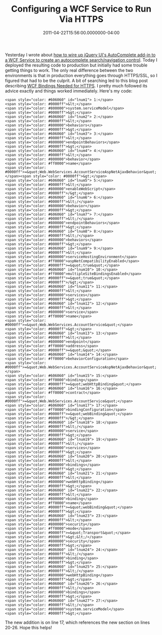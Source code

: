 ﻿---
title: Configuring a WCF Service to Run Via HTTPS
date: "2011-04-22T15:56:00.0000000-04:00"
description: Yesterday I wrote about how to wire up jQuery UI's AutoComplete add-in to a WCF Service to create an autocomplete search/navigation control.
featuredImage: /img/blank-color-colorful-209678-760x360.jpg
---

Yesterday I wrote about [how to wire up jQuery UI's AutoComplete add-in to a WCF Service to create an autocomplete search/navigation control](/creating-an-autocomplete-redirect-navigation-control-using-jquery-ui). Today I deployed the resulting code to production but initially had some trouble getting things to work. The only real difference between the two environments is that in production everything goes through HTTPS/SSL, so I figured that had to be the culprit. A bit of searching led to this blog post describing [WCF Bindings Needed for HTTPS](http://weblogs.asp.net/srkirkland/archive/2008/02/20/wcf-bindings-needed-for-https.aspx). I pretty much followed its advice exactly and things worked immediately. Here's my code:

```
<span style="color: #606060" id="lnum1"> 1:</span>
<span style="color: #0000ff">&lt;</span>
<span style="color: #800000">system.serviceModel</span>
<span style="color: #0000ff">&gt;</span>
<span style="color: #606060" id="lnum2"> 2:</span>
<span style="color: #0000ff">&lt;</span>
<span style="color: #800000">behaviors</span>
<span style="color: #0000ff">&gt;</span>
<span style="color: #606060" id="lnum3"> 3:</span>
<span style="color: #0000ff">&lt;</span>
<span style="color: #800000">endpointBehaviors</span>
<span style="color: #0000ff">&gt;</span>
<span style="color: #606060" id="lnum4"> 4:</span>
<span style="color: #0000ff">&lt;</span>
<span style="color: #800000">behavior</span>
<span style="color: #ff0000">name</span>
<span style="color: #0000ff">=&quot;Web.WebServices.AccountServiceAspNetAjaxBehavior&quot;</span><span style="color: #0000ff">&gt;</span>
<span style="color: #606060" id="lnum5"> 5:</span>
<span style="color: #0000ff">&lt;</span>
<span style="color: #800000">enableWebScript</span>
<span style="color: #0000ff">/&gt;</span>
<span style="color: #606060" id="lnum6"> 6:</span>
<span style="color: #0000ff">&lt;/</span>
<span style="color: #800000">behavior</span>
<span style="color: #0000ff">&gt;</span>
<span style="color: #606060" id="lnum7"> 7:</span>
<span style="color: #0000ff">&lt;/</span>
<span style="color: #800000">endpointBehaviors</span>
<span style="color: #0000ff">&gt;</span>
<span style="color: #606060" id="lnum8"> 8:</span>
<span style="color: #0000ff">&lt;/</span>
<span style="color: #800000">behaviors</span>
<span style="color: #0000ff">&gt;</span>
<span style="color: #606060" id="lnum9"> 9:</span>
<span style="color: #0000ff">&lt;</span>
<span style="color: #800000">serviceHostingEnvironment</span>
<span style="color: #ff0000">aspNetCompatibilityEnabled</span>
<span style="color: #0000ff">=&quot;true&quot;</span>
<span style="color: #606060" id="lnum10"> 10:</span>
<span style="color: #ff0000">multipleSiteBindingsEnabled</span>
<span style="color: #0000ff">=&quot;true&quot;</span>
<span style="color: #0000ff">/&gt;</span>
<span style="color: #606060" id="lnum11"> 11:</span>
<span style="color: #0000ff">&lt;</span>
<span style="color: #800000">services</span>
<span style="color: #0000ff">&gt;</span>
<span style="color: #606060" id="lnum12"> 12:</span>
<span style="color: #0000ff">&lt;</span>
<span style="color: #800000">service</span>
<span style="color: #ff0000">name</span>
<span style="color: #0000ff">=&quot;Web.WebServices.AccountService&quot;</span>
<span style="color: #0000ff">&gt;</span>
<span style="color: #606060" id="lnum13"> 13:</span>
<span style="color: #0000ff">&lt;</span>
<span style="color: #800000">endpoint</span>
<span style="color: #ff0000">address</span>
<span style="color: #0000ff">=&quot;&quot;</span>
<span style="color: #606060" id="lnum14"> 14:</span>
<span style="color: #ff0000">behaviorConfiguration</span>
<span style="color: #0000ff">=&quot;Web.WebServices.AccountServiceAspNetAjaxBehavior&quot;</span>
<span style="color: #606060" id="lnum15"> 15:</span>
<span style="color: #ff0000">binding</span>
<span style="color: #0000ff">=&quot;webHttpBinding&quot;</span>
<span style="color: #606060" id="lnum16"> 16:</span>
<span style="color: #ff0000">contract</span>
<span style="color: #0000ff">=&quot;Web.WebServices.AccountService&quot;</span>
<span style="color: #606060" id="lnum17"> 17:</span>
<span style="color: #ff0000">bindingConfiguration</span>
<span style="color: #0000ff">=&quot;webBinding&quot;</span>
<span style="color: #0000ff">/&gt;</span>
<span style="color: #606060" id="lnum18"> 18:</span>
<span style="color: #0000ff">&lt;/</span>
<span style="color: #800000">service</span>
<span style="color: #0000ff">&gt;</span>
<span style="color: #606060" id="lnum19"> 19:</span>
<span style="color: #0000ff">&lt;/</span>
<span style="color: #800000">services</span>
<span style="color: #0000ff">&gt;</span>
<span style="color: #606060" id="lnum20"> 20:</span>
<span style="color: #0000ff">&lt;</span>
<span style="color: #800000">bindings</span>
<span style="color: #0000ff">&gt;</span>
<span style="color: #606060" id="lnum21"> 21:</span>
<span style="color: #0000ff">&lt;</span>
<span style="color: #800000">webHttpBinding</span>
<span style="color: #0000ff">&gt;</span>
<span style="color: #606060" id="lnum22"> 22:</span>
<span style="color: #0000ff">&lt;</span>
<span style="color: #800000">binding</span>
<span style="color: #ff0000">name</span>
<span style="color: #0000ff">=&quot;webBinding&quot;</span>
<span style="color: #0000ff">&gt;</span>
<span style="color: #606060" id="lnum23"> 23:</span>
<span style="color: #0000ff">&lt;</span>
<span style="color: #800000">security</span>
<span style="color: #ff0000">mode</span>
<span style="color: #0000ff">=&quot;Transport&quot;</span>
<span style="color: #0000ff">&gt;&lt;/</span>
<span style="color: #800000">security</span>
<span style="color: #0000ff">&gt;</span>
<span style="color: #606060" id="lnum24"> 24:</span>
<span style="color: #0000ff">&lt;/</span>
<span style="color: #800000">binding</span>
<span style="color: #0000ff">&gt;</span>
<span style="color: #606060" id="lnum25"> 25:</span>
<span style="color: #0000ff">&lt;/</span>
<span style="color: #800000">webHttpBinding</span>
<span style="color: #0000ff">&gt;</span>
<span style="color: #606060" id="lnum26"> 26:</span>
<span style="color: #0000ff">&lt;/</span>
<span style="color: #800000">bindings</span>
<span style="color: #0000ff">&gt;</span>
<span style="color: #606060" id="lnum27"> 27:</span>
<span style="color: #0000ff">&lt;/</span>
<span style="color: #800000">system.serviceModel</span>
<span style="color: #0000ff">&gt;</span>
```

The new addition is on line 17, which references the new <bindings /> section on lines 20-26. Hope this helps!


